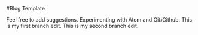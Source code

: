 #Blog Template

Feel free to add suggestions.
Experimenting with Atom and Git/Github.
This is my first branch edit.
This is my second branch edit.
